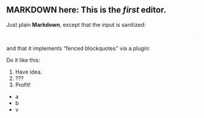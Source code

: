 MARKDOWN here: This is the *first* editor.
------------------------------

Just plain **Markdown**, except that the input is sanitized:

<marquee>I'm the ghost from the past!</marquee>

and that it implements "fenced blockquotes" via a plugin:


Do it like this:

1. Have idea.
2. ???
3. Profit!


* a
* b
* v
